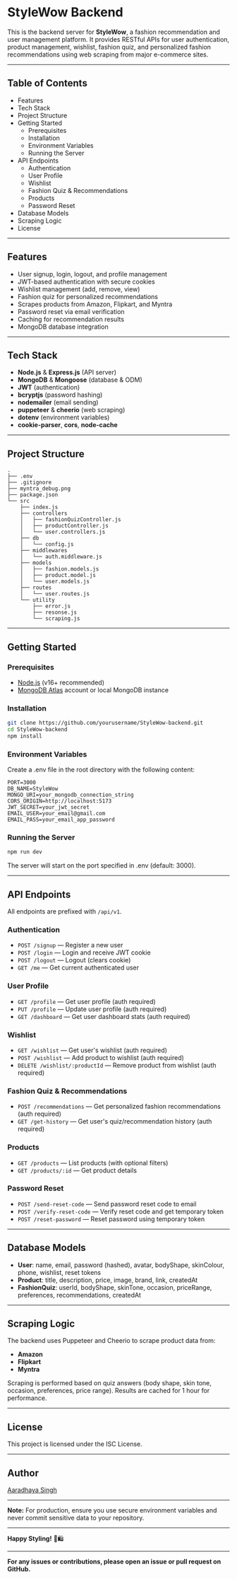# StyleWow Backend

This is the backend server for **StyleWow**, a fashion recommendation and user management platform. It provides RESTful APIs for user authentication, product management, wishlist, fashion quiz, and personalized fashion recommendations using web scraping from major e-commerce sites.

---

## Table of Contents

- Features
- Tech Stack
- Project Structure
- Getting Started
  - Prerequisites
  - Installation
  - Environment Variables
  - Running the Server
- API Endpoints
  - Authentication
  - User Profile
  - Wishlist
  - Fashion Quiz & Recommendations
  - Products
  - Password Reset
- Database Models
- Scraping Logic
- License

---

## Features

- User signup, login, logout, and profile management
- JWT-based authentication with secure cookies
- Wishlist management (add, remove, view)
- Fashion quiz for personalized recommendations
- Scrapes products from Amazon, Flipkart, and Myntra
- Password reset via email verification
- Caching for recommendation results
- MongoDB database integration

---

## Tech Stack

- **Node.js** & **Express.js** (API server)
- **MongoDB** & **Mongoose** (database & ODM)
- **JWT** (authentication)
- **bcryptjs** (password hashing)
- **nodemailer** (email sending)
- **puppeteer** & **cheerio** (web scraping)
- **dotenv** (environment variables)
- **cookie-parser**, **cors**, **node-cache**

---

## Project Structure

```
.
├── .env
├── .gitignore
├── myntra_debug.png
├── package.json
└── src
    ├── index.js
    ├── controllers
    │   ├── fashionQuizController.js
    │   ├── productController.js
    │   └── user.controllers.js
    ├── db
    │   └── config.js
    ├── middlewares
    │   └── auth.middleware.js
    ├── models
    │   ├── fashion.models.js
    │   ├── product.model.js
    │   └── user.models.js
    ├── routes
    │   └── user.routes.js
    └── utility
        ├── error.js
        ├── resonse.js
        └── scraping.js
```

---

## Getting Started

### Prerequisites

- [Node.js](https://nodejs.org/) (v16+ recommended)
- [MongoDB Atlas](https://www.mongodb.com/cloud/atlas) account or local MongoDB instance

### Installation

```sh
git clone https://github.com/yourusername/StyleWow-backend.git
cd StyleWow-backend
npm install
```

### Environment Variables

Create a .env file in the root directory with the following content:

```dotenv
PORT=3000
DB_NAME=StyleWow
MONGO_URI=your_mongodb_connection_string
CORS_ORIGIN=http://localhost:5173
JWT_SECRET=your_jwt_secret
EMAIL_USER=your_email@gmail.com
EMAIL_PASS=your_email_app_password
```

### Running the Server

```sh
npm run dev
```

The server will start on the port specified in .env (default: 3000).

---

## API Endpoints

All endpoints are prefixed with `/api/v1`.

### Authentication

- `POST /signup` — Register a new user
- `POST /login` — Login and receive JWT cookie
- `POST /logout` — Logout (clears cookie)
- `GET /me` — Get current authenticated user

### User Profile

- `GET /profile` — Get user profile (auth required)
- `PUT /profile` — Update user profile (auth required)
- `GET /dashboard` — Get user dashboard stats (auth required)

### Wishlist

- `GET /wishlist` — Get user's wishlist (auth required)
- `POST /wishlist` — Add product to wishlist (auth required)
- `DELETE /wishlist/:productId` — Remove product from wishlist (auth required)

### Fashion Quiz & Recommendations

- `POST /recommendations` — Get personalized fashion recommendations (auth required)
- `GET /get-history` — Get user's quiz/recommendation history (auth required)

### Products

- `GET /products` — List products (with optional filters)
- `GET /products/:id` — Get product details

### Password Reset

- `POST /send-reset-code` — Send password reset code to email
- `POST /verify-reset-code` — Verify reset code and get temporary token
- `POST /reset-password` — Reset password using temporary token

---

## Database Models

- **User**: name, email, password (hashed), avatar, bodyShape, skinColour, phone, wishlist, reset tokens
- **Product**: title, description, price, image, brand, link, createdAt
- **FashionQuiz**: userId, bodyShape, skinTone, occasion, priceRange, preferences, recommendations, createdAt

---

## Scraping Logic

The backend uses Puppeteer and Cheerio to scrape product data from:

- **Amazon**
- **Flipkart**
- **Myntra**

Scraping is performed based on quiz answers (body shape, skin tone, occasion, preferences, price range). Results are cached for 1 hour for performance.

---

## License

This project is licensed under the ISC License.

---

## Author

[Aaradhaya Singh](mailto:singhiitian811@gmail.com)

---

**Note:** For production, ensure you use secure environment variables and never commit sensitive data to your repository.

---

**Happy Styling!** 👗🛍️

---

**For any issues or contributions, please open an issue or pull request on GitHub.**
